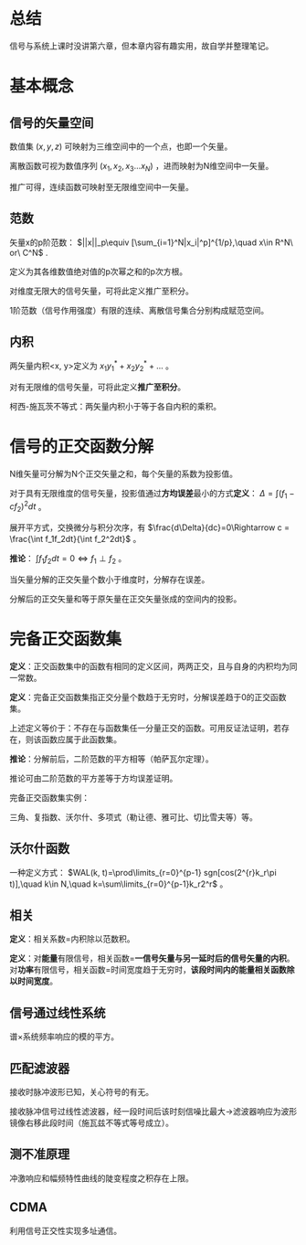 # 总结

信号与系统上课时没讲第六章，但本章内容有趣实用，故自学并整理笔记。

# 基本概念

## 信号的矢量空间

数值集 $(x, y, z)$ 可映射为三维空间中的一个点，也即一个矢量。

离散函数可视为数值序列 $(x_1, x_2, x_3 ... x_N)$ ，进而映射为N维空间中一矢量。

推广可得，连续函数可映射至无限维空间中一矢量。

## 范数

矢量x的p阶范数：  $||x||_p\equiv [\sum_{i=1}^N|x_i|^p]^{1/p},\quad x\in R^N\ or\ C^N$  .

定义为其各维数值绝对值的p次幂之和的p次方根。

对维度无限大的信号矢量，可将此定义推广至积分。

1阶范数（信号作用强度）有限的连续、离散信号集合分别构成赋范空间。

## 内积

两矢量内积<x, y>定义为 $x_1y_1^* + x_2y_2^*+...$ 。

对有无限维的信号矢量，可将此定义**推广至积分**。

柯西-施瓦茨不等式：两矢量内积小于等于各自内积的乘积。

# 信号的正交函数分解

N维矢量可分解为N个正交矢量之和，每个矢量的系数为投影值。

对于具有无限维度的信号矢量，投影值通过**方均误差**最小的方式**定义**： $\Delta = \int (f_1-cf_2)^2dt$ 。

展开平方式，交换微分与积分次序，有 $\frac{d\Delta}{dc}=0\Rightarrow c = \frac{\int f_1f_2dt}{\int f_2^2dt}$ 。

**推论**： $\int f_1f_2dt = 0 \Leftrightarrow f_1\perp f_2$ 。

当矢量分解的正交矢量个数小于维度时，分解存在误差。

分解后的正交矢量和等于原矢量在正交矢量张成的空间内的投影。

# 完备正交函数集

**定义**：正交函数集中的函数有相同的定义区间，两两正交，且与自身的内积均为同一常数。

**定义**：完备正交函数集指正交分量个数趋于无穷时，分解误差趋于0的正交函数集。

上述定义等价于：不存在与函数集任一分量正交的函数。可用反证法证明，若存在，则该函数应属于此函数集。

**推论**：分解前后，二阶范数的平方相等（帕萨瓦尔定理）。

推论可由二阶范数的平方差等于方均误差证明。

完备正交函数集实例：

三角、复指数、沃尔什、多项式（勒让德、雅可比、切比雪夫等）等。

## 沃尔什函数

一种定义方式： $WAL(k, t)=\prod\limits_{r=0}^{p-1} sgn[cos(2^{r}k_r\pi t)],\quad k\in N,\quad k=\sum\limits_{r=0}^{p-1}k_r2^r$ 。


## 相关

**定义**：相关系数=内积除以范数积。

**定义**：对**能量**有限信号，相关函数=**一信号矢量与另一延时后的信号矢量的内积**。对**功率**有限信号，相关函数=时间宽度趋于无穷时，**该段时间内的能量相关函数除以时间宽度**。

## 信号通过线性系统

谱×系统频率响应的模的平方。

## 匹配滤波器

接收时脉冲波形已知，关心符号的有无。

接收脉冲信号过线性滤波器，经一段时间后该时刻信噪比最大→滤波器响应为波形镜像右移此段时间（施瓦兹不等式等号成立）。

## 测不准原理

冲激响应和幅频特性曲线的陡变程度之积存在上限。

## CDMA

利用信号正交性实现多址通信。